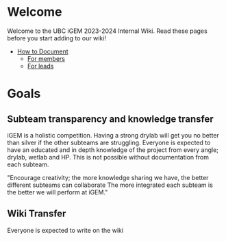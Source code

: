 # Welcome

Welcome to the UBC iGEM 2023-2024 Internal Wiki. Read these pages before you start adding to our wiki!
- [How to Document](./documentation/index.md)
    - [For members](./documentation/member.md)
    - [For leads](./documentation/lead.md)

# Goals
## Subteam transparency and knowledge transfer 
iGEM is a holistic competition. Having a strong drylab will get you no better than silver if the other subteams are struggling.
Everyone is expected to have an educated and in depth knowledge of the project from every angle; drylab, wetlab and HP. This is not possible without documentation from each subteam.

"Encourage creativity; the more knowledge sharing we have, the better different subteams can collaborate 
The more integrated each subteam is the better we will perform at iGEM."

## Wiki Transfer
Everyone is expected to write on the wiki

